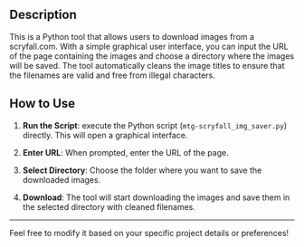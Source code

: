## Description

This is a Python tool that allows users to download images from a scryfall.com. With a simple graphical user interface, you can input the URL of the page containing the images and choose a directory where the images will be saved. 
The tool automatically cleans the image titles to ensure that the filenames are valid and free from illegal characters.

## How to Use ##

1. **Run the Script**: execute the Python script (`mtg-scryfall_img_saver.py`) directly. This will open a graphical interface.

2. **Enter URL**: When prompted, enter the URL of the page.

3. **Select Directory**: Choose the folder where you want to save the downloaded images.

4. **Download**: The tool will start downloading the images and save them in the selected directory with cleaned filenames.

---

Feel free to modify it based on your specific project details or preferences!
